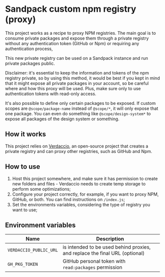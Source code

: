 # Sandpack custom npm registry (proxy)

This project works as a recipe to proxy NPM registries. The main goal is to consume private packages and expose them through a private registry without any authentication token (GitHub or Npm) or requiring any authentication process, 

This new private registry can be used on a Sandpack instance and run private packages public. 

Disclaimer: it's essential to keep the information and tokens of the npm registry private, so by using this method, it would be best if you kept in mind that it might expose all private packages in your account, so be careful where and how this proxy will be used. Plus, make sure only to use authentication tokens with read-only access.

It's also possible to define only certain packages to be exposed. If custom scopes are `@scope/package-name` instead of `@scope/*`, it will only expose that one package. You can even do something like `@scope/design-system*` to expose all packages of the design system or something.

## How it works
This project relies on [Verdaccio](https://verdaccio.org/), an open-source project that creates a private registry and can proxy other registries, such as GitHub and Npm. 

## How to use

1. Host this project somewhere, and make sure it has permission to create new folders and files - Verdaccio needs to create temp storage to perform some optimizations;
2. Configure your project correctly, for example, if you want to proxy NPM, GitHub, or both. You can find instructions on `/index.js`;
3. Set the environments variables, considering the type of registry you want to use;


## Environment variables

| Name | Description |
| - | - |
| `VERDACCIO_PUBLIC_URL` | is intended to be used behind proxies, and replace the final URL (optional) |
| `GH_PKG_TOKEN` | GitHub personal token with `read:packages` permission |